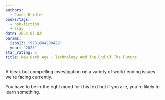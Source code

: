 ```yaml
---
authors:
  - James Bridle
books/tags:
  - non-fiction
  - slay
date: 2024-03-02
params:
  isbn13: "9781804290422"
  year: "2023"
star_rating: 5
title: New Dark Age - Technology And The End Of The Future
---
```


A bleak but compelling investigation on a variety of world ending issues we're
facing currently.

You have to be in the right mood for this text but if you are, you're likely to
learn something.

<!--more-->
